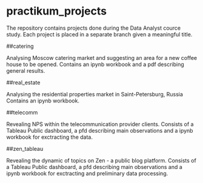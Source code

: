 # practikum_projects

The repository contains projects done during the Data Analyst cource study.
Each project is placed in a separate branch given a meaningful title.

##catering

Analysing Moscow catering market and suggesting an area for a new coffee house to be opened.
Contains an ipynb workbook and a pdf describing general results.

##real_estate

Analysing the residential properties market in Saint-Petersburg, Russia
Contains an ipynb workbook.

##telecomm

Revealing NPS within the telecommunication provider clients.
Consists of a Tableau Public dashboard, a pfd describing main observations and a ipynb workbook for exctracting the data.

##zen_tableau

Revealing the dynamic of topics on Zen - a public blog platform.
Consists of a Tableau Public dashboard, a pfd describing main observations and a ipynb workbook for exctracting and preliminary data processing.
